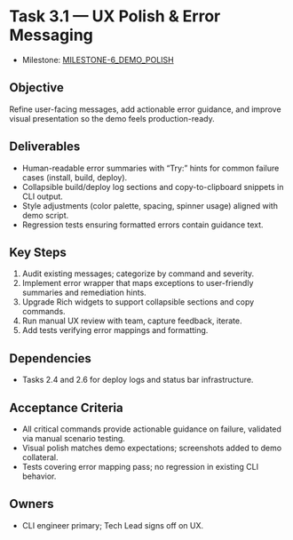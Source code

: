 # Task 3.1 — UX Polish & Error Messaging

- Milestone: [MILESTONE-6_DEMO_POLISH](../milestones/MILESTONE-6_DEMO_POLISH.md)

## Objective
Refine user-facing messages, add actionable error guidance, and improve visual presentation so the demo feels production-ready.

## Deliverables
- Human-readable error summaries with “Try:” hints for common failure cases (install, build, deploy).
- Collapsible build/deploy log sections and copy-to-clipboard snippets in CLI output.
- Style adjustments (color palette, spacing, spinner usage) aligned with demo script.
- Regression tests ensuring formatted errors contain guidance text.

## Key Steps
1. Audit existing messages; categorize by command and severity.
2. Implement error wrapper that maps exceptions to user-friendly summaries and remediation hints.
3. Upgrade Rich widgets to support collapsible sections and copy commands.
4. Run manual UX review with team, capture feedback, iterate.
5. Add tests verifying error mappings and formatting.

## Dependencies
- Tasks 2.4 and 2.6 for deploy logs and status bar infrastructure.

## Acceptance Criteria
- All critical commands provide actionable guidance on failure, validated via manual scenario testing.
- Visual polish matches demo expectations; screenshots added to demo collateral.
- Tests covering error mapping pass; no regression in existing CLI behavior.

## Owners
- CLI engineer primary; Tech Lead signs off on UX.
